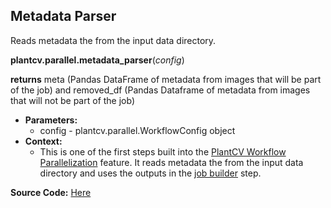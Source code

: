 ## Metadata Parser

Reads metadata the from the input data directory.

**plantcv.parallel.metadata_parser**(*config*)

**returns** meta (Pandas DataFrame of metadata from images that will be part of the job) and removed_df (Pandas Dataframe of metadata from images that will not be part of the job)

- **Parameters:**
    - config   - plantcv.parallel.WorkflowConfig object
- **Context:**
    - This is one of the first steps built into the [PlantCV Workflow Parallelization](pipeline_parallel.md) feature.
    It reads metadata the from the input data directory and uses the outputs in the [job builder](parallel_job_builder.md) step.

**Source Code:** [Here](https://github.com/danforthcenter/plantcv/blob/main/plantcv/parallel/parsers.py)
